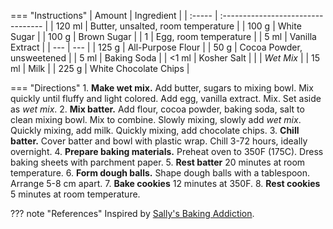 === "Instructions"
    | Amount | Ingredient                         |
    | :----- | :--------------------------------- |
    | 120 ml | Butter, unsalted, room temperature |
    | 100 g  | White Sugar                        |
    | 100 g  | Brown Sugar                        |
    | 1      | Egg, room temperature              |
    | 5 ml   | Vanilla Extract                    |
    | ---    | ---                                |
    | 125 g  | All-Purpose Flour                  |
    | 50 g   | Cocoa Powder, unsweetened          |
    | 5 ml   | Baking Soda                        |
    | <1 ml  | Kosher Salt                        |
    |        | *Wet Mix*                          |
    | 15 ml  | Milk                               |
    | 225 g  | White Chocolate Chips              |

=== "Directions"
    1. **Make wet mix.** Add butter, sugars to mixing bowl. Mix quickly until fluffy and light colored. Add egg, vanilla extract. Mix. Set aside as *wet mix*.
    2. **Mix batter.** Add flour, cocoa powder, baking soda, salt to clean mixing bowl. Mix to combine. Slowly mixing, slowly add *wet mix*. Quickly mixing, add milk. Quickly mixing, add chocolate chips.
    3. **Chill batter.** Cover batter and bowl with plastic wrap. Chill 3-72 hours, ideally overnight.
    4. **Prepare baking materials.** Preheat oven to 350F (175C). Dress baking sheets with parchment paper.
    5. **Rest batter** 20 minutes at room temperature.
    6. **Form dough balls.** Shape dough balls with a tablespoon. Arrange 5-8 cm apart.
    7. **Bake cookies** 12 minutes at 350F.
    8. **Rest cookies** 5 minutes at room temperature.

??? note "References"
    Inspired by [Sally's Baking Addiction](https://sallysbakingaddiction.com/inside-out-chocolate-chip-cookies/print-recipe/76469/).
